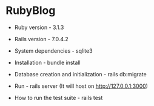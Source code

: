 # RubyBlog

- Ruby version - 3.1.3

- Rails version - 7.0.4.2

- System dependencies - sqlite3

- Installation - bundle install

- Database creation and initialization - rails db:migrate

- Run - rails server (It will host on http://127.0.0.1:3000)

- How to run the test suite - rails test
